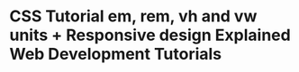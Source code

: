 <h1>CSS Tutorial em, rem, vh and vw units + Responsive design Explained  Web Development Tutorials</h1>
